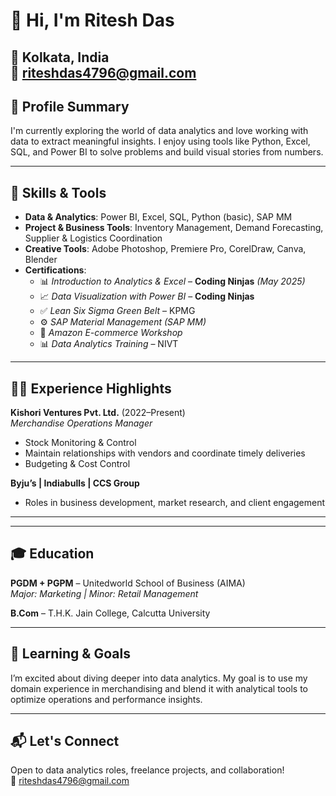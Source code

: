 # 👋 Hi, I'm Ritesh Das  
📍 Kolkata, India  
📧 riteshdas4796@gmail.com 
---

## 🎯 Profile Summary  
I'm currently exploring the world of data analytics and love working with data to extract meaningful insights. 
I enjoy using tools like Python, Excel, SQL, and Power BI to solve problems and build visual stories from numbers.


---

## 🔧 Skills & Tools  
- **Data & Analytics**: Power BI, Excel, SQL, Python (basic), SAP MM  
- **Project & Business Tools**: Inventory Management, Demand Forecasting, Supplier & Logistics Coordination  
- **Creative Tools**: Adobe Photoshop, Premiere Pro, CorelDraw, Canva, Blender  
- **Certifications**:  
  - 📊 *Introduction to Analytics & Excel* – **Coding Ninjas** *(May 2025)*  
  - 📈 *Data Visualization with Power BI* – **Coding Ninjas**  
  - ✅ *Lean Six Sigma Green Belt* – KPMG  
  - ⚙️ *SAP Material Management (SAP MM)*  
  - 🛒 *Amazon E-commerce Workshop*  
  - 📊 *Data Analytics Training* – NIVT

---

## 🧑‍💼 Experience Highlights  
**Kishori Ventures Pvt. Ltd.** (2022–Present)  
*Merchandise Operations Manager*    
- Stock Monitoring & Control
- Maintain relationships with vendors and coordinate timely deliveries
- Budgeting & Cost Control  

**Byju’s | Indiabulls | CCS Group**  
- Roles in business development, market research, and client engagement  

---
 

---

## 🎓 Education  
**PGDM + PGPM** – Unitedworld School of Business (AIMA)  
*Major: Marketing | Minor: Retail Management*  

**B.Com** – T.H.K. Jain College, Calcutta University  

---

## 🌱 Learning & Goals  
I’m excited about diving deeper into data analytics.
My goal is to use my domain experience in merchandising and blend it with analytical tools to optimize operations and performance insights.

---

## 📬 Let's Connect  
Open to data analytics roles, freelance projects, and collaboration!  
📧 riteshdas4796@gmail.com
